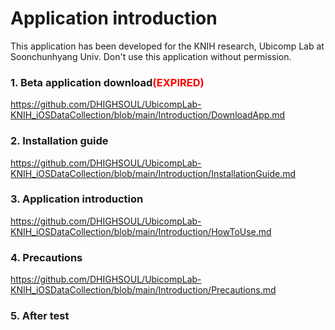 # Application introduction
This application has been developed for the KNIH research, Ubicomp Lab at Soonchunhyang Univ.
Don't use this application without permission.

### 1. Beta application download<span style="color:red">(EXPIRED)</span>
https://github.com/DHIGHSOUL/UbicompLab-KNIH_iOSDataCollection/blob/main/Introduction/DownloadApp.md
### 2. Installation guide
https://github.com/DHIGHSOUL/UbicompLab-KNIH_iOSDataCollection/blob/main/Introduction/InstallationGuide.md
### 3. Application introduction
https://github.com/DHIGHSOUL/UbicompLab-KNIH_iOSDataCollection/blob/main/Introduction/HowToUse.md
### 4. Precautions
https://github.com/DHIGHSOUL/UbicompLab-KNIH_iOSDataCollection/blob/main/Introduction/Precautions.md
### 5. After test
